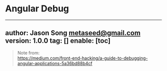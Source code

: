 # Angular Debug
---
author: Jason Song <metaseed@gmail.com>
version: 1.0.0
tag: []
enable: [toc]
---

> Note from:   
https://medium.com/front-end-hacking/a-guide-to-debugging-angular-applications-5a36bd88b4cf

